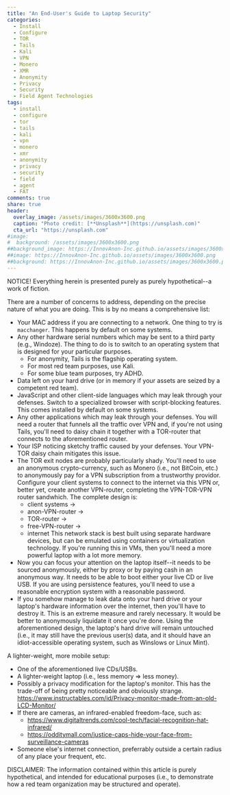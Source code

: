 ```yaml
---
title: "An End-User's Guide to Laptop Security"
categories:
  - Install
  - Configure
  - TOR
  - Tails
  - Kali
  - VPN
  - Monero
  - XMR
  - Anonymity
  - Privacy
  - Security
  - Field Agent Technologies
tags:
  - install
  - configure
  - tor
  - tails
  - kali
  - vpn
  - monero
  - xmr
  - anonymity
  - privacy
  - security
  - field
  - agent
  - FAT
comments: true
share: true
header:
  overlay_image: /assets/images/3600x3600.png
  caption: "Photo credit: [**Unsplash**](https://unsplash.com)"
  cta_url: "https://unsplash.com"
#image:
#  background: /assets/images/3600x3600.png
##background_image: https://InnovAnon-Inc.github.io/assets/images/3600x3600.png
##image: https://InnovAnon-Inc.github.io/assets/images/3600x3600.png
##background: https://InnovAnon-Inc.github.io/assets/images/3600x3600.png
---
```


NOTICE! Everything herein is presented purely as purely hypothetical--a work of fiction.



There are a number of concerns to address, depending on the precise nature of what you are doing. This is by no means a comprehensive list:
  - Your MAC address if you are connecting to a network.
    One thing to try is `macchanger`.
    This happens by default on some systems.
  - Any other hardware serial numbers which may be sent to a third party (e.g., Windoze).
    The thing to do is to switch to an operating system that is designed for your particular purposes.
      - For anonymity, Tails is the flagship operating system.
      - For most red team purposes, use Kali.
      - For some blue team purposes, try ADHD.
  - Data left on your hard drive (or in memory if your assets are seized by a competent red team).
  - JavaScript and other client-side languages which may leak through your defenses.
    Switch to a specialized browser with script-blocking features.
    This comes installed by default on some systems.
  - Any other applications which may leak through your defenses.
    You will need a router that funnels all the traffic over VPN and, if you're not using Tails, you'll need to daisy chain it together with a TOR-router that connects to the aforementioned router.
  - Your ISP noticing sketchy traffic caused by your defenses.
    Your VPN-TOR daisy chain mitigates this issue.
  - The TOR exit nodes are probably particularly shady.
    You'll need to use an anonymous crypto-currency, such as Monero (i.e., not BitCoin, etc.) to anonymously pay for a VPN subscription from a trustworthy providor.
    Configure your client systems to connect to the internet via this VPN or, better yet, create another VPN-router, completing the VPN-TOR-VPN router sandwhich.
    The complete design is:
      - client systems   ->
      - anon-VPN-router  ->
      - TOR-router       ->
      - free-VPN-router  ->
      - internet
    This network stack is best built using separate hardware devices, but can be emulated using containers or virtualization technology.
    If you're running this in VMs, then you'll need a more powerful laptop with a lot more memory.
  - Now you can focus your attention on the laptop itself--it needs to be sourced anonymously, either by proxy or by paying cash in an anonymous way.
    It needs to be able to boot either your live CD or live USB.
    If you are using persistence features, you'll need to use a reasonable encryption system with a reasonable password.
  - If you somehow manage to leak data onto your hard drive or your laptop's hardware information over the internet, then you'll have to destroy it.
    This is an extreme measure and rarely necessary.
    It would be better to anonymously liquidate it once you're done.
    Using the aforementioned design, the laptop's hard drive will remain untouched (i.e., it may still have the previous user(s) data, and it should have an idiot-accessible operating system, such as Winslows or Linux Mint).

A lighter-weight, more mobile setup:
  - One of the aforementioned live CDs/USBs.
  - A lighter-weight laptop (i.e., less memory => less money).
  - Possibly a privacy modification for the laptop's monitor.
    This has the trade-off of being pretty noticeable and obviously strange.
    https://www.instructables.com/id/Privacy-monitor-made-from-an-old-LCD-Monitor/
  - If there are cameras, an infrared-enabled freedom-face, such as:
      - https://www.digitaltrends.com/cool-tech/facial-recognition-hat-infrared/
      - https://odditymall.com/justice-caps-hide-your-face-from-surveillance-cameras
  - Someone else's internet connection, preferrably outside a certain radius of any place your frequent, etc.

DISCLAIMER:
The information contained within this article is purely hypothetical,
and intended for educational purposes
(i.e., to demonstrate how a red team organization may be structured and operate).
